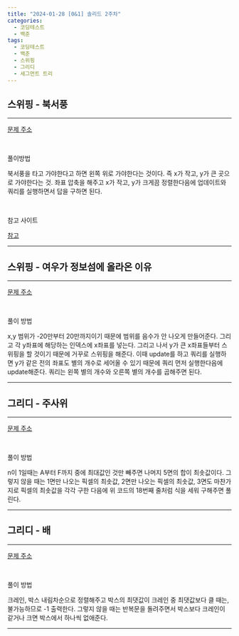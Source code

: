 ```yaml
---
title: "2024-01-28 [0&1] 솔리드 2주차"
categories:
  - 코딩테스트
  - 백준
tags:
  - 코딩테스트
  - 백준
  - 스위핑
  - 그리디
  - 세그먼트 트리
---
```

<h2>스위핑 - 북서풍</h2>

---
<a href="https://www.acmicpc.net/problem/5419">문제 주소<a>  

<script src="https://gist.github.com/harimyong/0d3f61613d9fa66c798d80694a7642dc.js"></script>
<br>
<p>풀이방법</p>
<p>북서풍을 타고 가야한다고 하면 왼쪽 위로 가야한다는 것이다. 즉 x가 작고, y가 큰 곳으로 가야한다는 것. 좌표 압축을 해주고 x가 작고, y가 크게끔 정렬한다음에 업데이트와 쿼리를 실행하면서 답을 구하면 된다.</p>
<br>
<p>참고 사이트</p>
<a href="https://loosie.tistory.com/703">참고<a>

---
<h2>스위핑 - 여우가 정보섬에 올라온 이유</h2>

---
<a href="https://www.acmicpc.net/problem/17131">문제 주소<a>

<script src="https://gist.github.com/harimyong/27d95670d8a20041a572185f3b40d0d0.js"></script>
<br>
<p>풀이 방법</p>
<p>x,y 범위가 -20만부터 20만까지이기 때문에 범위를 음수가 안 나오게 만들어준다. 그리고 각 y좌표에 해당하는 인덱스에 x좌표를 넣는다. 그리고 나서 y가 큰 x좌표들부터 스위핑을 할 것이기 때문에 거꾸로 스위핑을 해준다. 
  이때 update를 하고 쿼리를 실행하면 y가 같은 전의 좌표도 별의 개수로 세어올 수 있기 때문에 쿼리 먼저 실행한다음에 update해준다. 쿼리는 왼쪽 별의 개수와 오른쪽 별의 개수를 곱해주면 된다. 
</p>

---
<h2>그리디 - 주사위</h2>

---
<a href="https://www.acmicpc.net/problem/1041">문제 주소<a>

<script src="https://gist.github.com/harimyong/e77d2be8c7f51a3817f35785961c08f5.js"></script>
<br>
<p>풀이 방법</p>
<p>n이 1일때는 A부터 F까지 중에 최대값인 것만 빼주면 나머지 5면의 합이 최솟값이다. 그렇지 않을 때는 1면만 나오는 픽셀의 최솟값, 2면만 나오는 픽셀의 최솟값, 3면도 마찬가지로 픽셀의 최솟값을 각각 구한 다음에 위 코드의 18번째 줄처럼
식을 세워 구해주면 풀린다.</p>

---
<h2>그리디 - 배</h2>

---
<a href="https://www.acmicpc.net/problem/1092">문제 주소<a>

<script src="https://gist.github.com/harimyong/d82066af410035e2e1524b9d514bcfac.js"></script>
<br>
<p>풀이 방법</p>
<p>크레인, 박스 내림차순으로 정렬해주고 박스의 최댓값이 크레인 중 최댓값보다 클 때는, 불가능하므로 -1 출력한다. 그렇지 않을 때는 반복문을 돌려주면서 박스보다 크레인이 같거나 크면 박스에서 하나씩 없애준다.</p>

---
